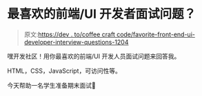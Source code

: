 # 最喜欢的前端/UI 开发者面试问题？

> 原文:[https://dev . to/coffee craft code/favorite-front-end-ui-developer-interview-questions-1204](https://dev.to/coffeecraftcode/favorite-front-end-ui-developer-interview-questions-1204)

嘿开发社区！用你最喜欢的前端/UI 开发人员面试问题来回答我。

HTML，CSS，JavaScript，可访问性等。

今天帮助一名学生准备期末面试🙏